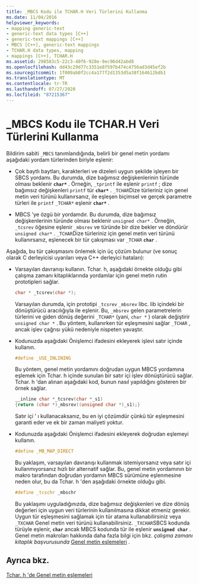 ```yaml
---
title: _MBCS Kodu ile TCHAR.H Veri Türlerini Kullanma
ms.date: 11/04/2016
helpviewer_keywords:
- mapping generic-text
- generic-text data types [C++]
- generic-text mappings [C++]
- MBCS [C++], generic-text mappings
- TCHAR.H data types, mapping
- mappings [C++], TCHAR.H
ms.assetid: 298583c5-22c3-40f6-920e-9ec96d42abd8
ms.openlocfilehash: dd43c29d77c3351e8f597b474c4756ad3d45ef2b
ms.sourcegitcommit: 1f009ab0f2cc4a177f2d1353d5a38f164612bdb1
ms.translationtype: MT
ms.contentlocale: tr-TR
ms.lasthandoff: 07/27/2020
ms.locfileid: "87215367"
---
```

# <a name="using-tcharh-data-types-with-_mbcs-code"></a>_MBCS Kodu ile TCHAR.H Veri Türlerini Kullanma

Bildirim sabiti `_MBCS` tanımlandığında, belirli bir genel metin yordamı aşağıdaki yordam türlerinden biriyle eşlenir:

- Çok baytlı baytları, karakterleri ve dizeleri uygun şekilde işleyen bir SBCS yordamı. Bu durumda, dize bağımsız değişkenlerinin türünde olması beklenir **`char*`** . Örneğin, `_tprintf` ile eşlenir `printf` ; dize bağımsız değişkenleri `printf` tür **`char*`** . `_TCHAR`Dize türleriniz için genel metin veri türünü kullanırsanız, ile eşleşen biçimsel ve gerçek parametre türleri ile `printf` `_TCHAR*` eşlenir **`char*`** .

- MBCS 'ye özgü bir yordamdır. Bu durumda, dize bağımsız değişkenlerinin türünde olması beklenir `unsigned char*` . Örneğin, `_tcsrev` öğesine eşlenir `_mbsrev` ve türünde bir dize bekler ve döndürür `unsigned char*` . `_TCHAR`Dize türleriniz için genel metin veri türünü kullanırsanız, eşlenecek bir tür çakışması var `_TCHAR` **`char`** .

Aşağıda, bu tür çakışmasını önlemek için üç çözüm bulunur (ve sonuç olarak C derleyicisi uyarıları veya C++ derleyici hataları):

- Varsayılan davranışı kullanın. Tchar. h, aşağıdaki örnekte olduğu gibi çalışma zamanı kitaplıklarında yordamlar için genel metin rutin prototipleri sağlar.

    ```cpp
    char * _tcsrev(char *);
    ```

   Varsayılan durumda, için prototipi `_tcsrev` `_mbsrev` libc. lib içindeki bir dönüştürücü aracılığıyla ile eşlenir. Bu, `_mbsrev` gelen parametrelerin türlerini ve giden dönüş değerini `_TCHAR*` (yani, `char *` ) olarak değiştirir `unsigned char *` . Bu yöntem, kullanırken tür eşleşmesini sağlar `_TCHAR` , ancak işlev çağrısı yükü nedeniyle nispeten yavaştır.

- Kodunuzda aşağıdaki Önişlemci ifadesini ekleyerek işlevi satır içinde kullanın.

    ```cpp
    #define _USE_INLINING
    ```

   Bu yöntem, genel metin yordamını doğrudan uygun MBCS yordamına eşlemek için Tchar. h içinde sunulan bir satır içi işlev dönüştürücü sağlar. Tchar. h 'dan alınan aşağıdaki kod, bunun nasıl yapıldığını gösteren bir örnek sağlar.

    ```cpp
    __inline char *_tcsrev(char *_s1)
    {return (char *)_mbsrev((unsigned char *)_s1);}
    ```

   Satır içi ' ı kullanacaksanız, bu en iyi çözümdür çünkü tür eşleşmesini garanti eder ve ek bir zaman maliyeti yoktur.

- Kodunuzda aşağıdaki Önişlemci ifadesini ekleyerek doğrudan eşlemeyi kullanın.

    ```cpp
    #define _MB_MAP_DIRECT
    ```

   Bu yaklaşım, varsayılan davranışı kullanmak istemiyorsanız veya satır içi kullanmıyorsanız hızlı bir alternatif sağlar. Bu, genel metin yordamının bir makro tarafından doğrudan yordamın MBCS sürümüne eşlenmesine neden olur, bu da Tchar. h 'den aşağıdaki örnekte olduğu gibi.

    ```cpp
    #define _tcschr _mbschr
    ```

   Bu yaklaşımı uyguladığınızda, dize bağımsız değişkenleri ve dize dönüş değerleri için uygun veri türlerinin kullanılmasına dikkat etmeniz gerekir. Uygun tür eşleşmesini sağlamak için tür atama kullanabilirsiniz veya `_TXCHAR` Genel metin veri türünü kullanabilirsiniz. `_TXCHAR`SBCS kodunda türüyle eşlenir, **`char`** ancak MBCS kodunda tür ile eşlenir **`unsigned char`** . Genel metin makroları hakkında daha fazla bilgi için bkz. *çalışma zamanı kitaplık başvurusunda* [Genel metin eşlemeleri](../c-runtime-library/generic-text-mappings.md) .

## <a name="see-also"></a>Ayrıca bkz.

[Tchar. h 'de Genel metin eşlemeleri](../text/generic-text-mappings-in-tchar-h.md)
